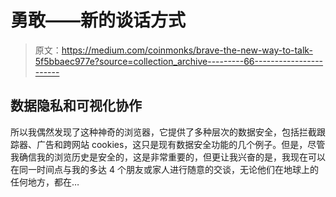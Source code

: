 # 勇敢——新的谈话方式

> 原文：<https://medium.com/coinmonks/brave-the-new-way-to-talk-5f5bbaec977e?source=collection_archive---------66----------------------->

## 数据隐私和可视化协作

所以我偶然发现了这种神奇的浏览器，它提供了多种层次的数据安全，包括拦截跟踪器、广告和跨网站 cookies，这只是现有数据安全功能的几个例子。但是，尽管我确信我的浏览历史是安全的，这是非常重要的，但更让我兴奋的是，我现在可以在同一时间点与我的多达 4 个朋友或家人进行随意的交谈，无论他们在地球上的任何地方，都在…